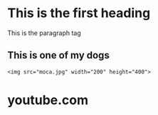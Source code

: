 <!DOCTYPE html>
<html lang="en">
<head>
    <title>Homework4</title>
</head>
<body>
    <h1>This is the first heading</h1>
    <p>This is the paragraph tag</p>
    <h2>This is one of my dogs</h2>

    <img src="moca.jpg" width="200" height="400">
</body>
</html>

# youtube.com
